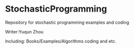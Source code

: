 # StochasticProgramming
 Repository for stochastic programming examples and coding

Writer:Yuqun Zhou

Including: Books/Examples/Algorithms coding and etc.